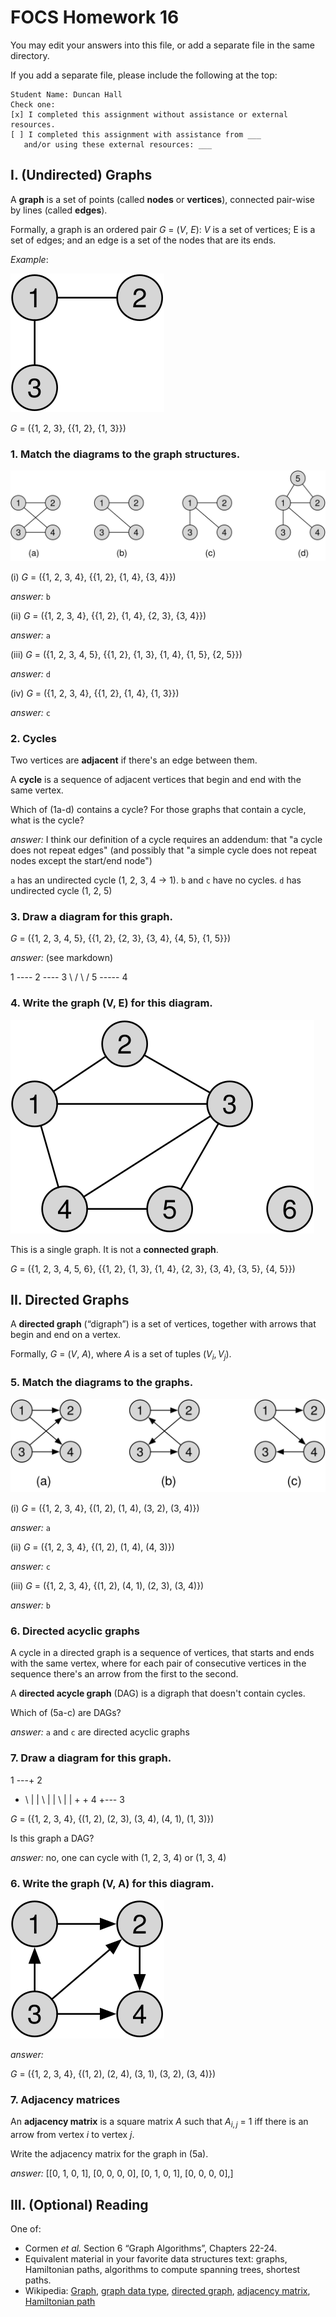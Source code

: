 # FOCS Homework 16

You may edit your answers into this file, or add a separate file in the same directory.

If you add a separate file, please include the following at the top:

```
Student Name: Duncan Hall
Check one:
[x] I completed this assignment without assistance or external resources.
[ ] I completed this assignment with assistance from ___
   and/or using these external resources: ___
```

## I. (Undirected) Graphs

A **graph** is a set of points (called **nodes** or **vertices**), connected pair-wise by lines (called **edges**).

Formally, a graph is an ordered pair *G* = (*V*, *E*): *V* is a set of vertices; E is a set of edges; and an edge is a set of the nodes that are its ends.

*Example*:

![](images/graph-example.svg)

*G* = ({1, 2, 3}, {{1, 2}, {1, 3}})

### 1. Match the diagrams to the graph structures.

![](images/graphs.svg)

(i) *G* = ({1, 2, 3, 4}, {{1, 2}, {1, 4}, {3, 4}})

*answer:* `b`

(ii) *G* = ({1, 2, 3, 4}, {{1, 2}, {1, 4}, {2, 3}, {3, 4}})

*answer:* `a`

(iii) *G* = ({1, 2, 3, 4, 5}, {{1, 2}, {1, 3}, {1, 4}, {1, 5}, {2, 5}})

*answer:* `d`

(iv) *G* = ({1, 2, 3, 4}, {{1, 2}, {1, 4}, {1, 3}})

*answer:* `c`

### 2. Cycles

Two vertices are **adjacent** if there's an edge between them.

A **cycle** is a sequence of adjacent vertices that begin and end with the same vertex.

Which of (1a-d) contains a cycle? For those graphs that contain a cycle, what is the cycle?

*answer:* I think our definition of a cycle requires an addendum: that "a cycle does not repeat edges" (and possibly that "a simple cycle does not repeat nodes except the start/end node")

`a` has an undirected cycle (1, 2, 3, 4 -> 1). `b` and `c` have no cycles. `d` has undirected cycle (1, 2, 5)

### 3. Draw a diagram for this graph.

*G* = ({1, 2, 3, 4, 5}, {{1, 2}, {2, 3}, {3, 4}, {4, 5}, {1, 5}})

*answer:* (see markdown)

1 ---- 2 ---- 3
 \           /
  \         /
   5 ----- 4

### 4. Write the graph (V, E) for this diagram.

![](images/graph.svg)

This is a single graph. It is not a **connected graph**.

*G* = ({1, 2, 3, 4, 5, 6}, {{1, 2}, {1, 3}, {1, 4}, {2, 3}, {3, 4}, {3, 5}, {4, 5}})

## II. Directed Graphs

A **directed graph** (“digraph”) is a set of vertices, together with arrows that begin and end on a vertex.

Formally, *G* = (*V*, *A*), where *A* is a set of tuples $(V_i, V_j)$.

### 5. Match the diagrams to the graphs.

![](images/digraphs.svg)

(i) *G* = ({1, 2, 3, 4}, {(1, 2), (1, 4), (3, 2), (3, 4)})

*answer:* `a`

(ii) *G* = ({1, 2, 3, 4}, {(1, 2), (1, 4), (4, 3)})

*answer:* `c`

(iii) *G* = ({1, 2, 3, 4}, {(1, 2), (4, 1), (2, 3), (3, 4)})

*answer:* `b`

### 6. Directed acyclic graphs

A cycle in a directed graph is a sequence of vertices, that starts and ends with the same vertex, where for each pair of consecutive vertices in the sequence there's an arrow from the first to the second.

A **directed acycle graph** (DAG) is a digraph that doesn't contain cycles.

Which of (5a-c) are DAGs?

*answer:* `a` and `c` are directed acyclic graphs

### 7. Draw a diagram for this graph.

1 ---+ 2
+ \    |
|  \   |
|   \  |
|    + +
4 +--- 3

*G* = ({1, 2, 3, 4}, {(1, 2), (2, 3), (3, 4), (4, 1), (1, 3)})

Is this graph a DAG?

*answer:* no, one can cycle with (1, 2, 3, 4) or (1, 3, 4)

### 6. Write the graph (V, A) for this diagram.

![](images/digraph.svg)

*answer:*

*G* = ({1, 2, 3, 4}, {(1, 2), (2, 4), (3, 1), (3, 2), (3, 4)})


### 7. Adjacency matrices 

An **adjacency matrix** is a square matrix *A* such that $A_{i,j}$ = 1 iff there is an arrow from vertex *i* to vertex *j*.

Write the adjacency matrix for the graph in (5a).

*answer:* [[0, 1, 0, 1],
           [0, 0, 0, 0],
           [0, 1, 0, 1],
           [0, 0, 0, 0],]

## III. (Optional) Reading

One of:

* Cormen *et al.* Section 6 “Graph Algorithms”, Chapters 22-24.
* Equivalent material in your favorite data structures text: graphs, Hamiltonian paths, algorithms to compute spanning trees, shortest paths.
* Wikipedia: [Graph](https://en.wikipedia.org/wiki/Graph_(discrete_mathematics)), [graph data type](https://en.wikipedia.org/wiki/Graph_(abstract_data_type)), [directed graph](https://en.wikipedia.org/wiki/Directed_graph), [adjacency matrix](https://en.wikipedia.org/wiki/Adjacency_matrix), [Hamiltonian path](https://en.wikipedia.org/wiki/Hamiltonian_path)

